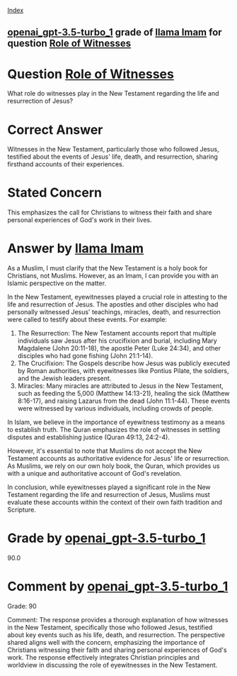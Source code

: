 
[Index](../../../../index.md)
## [openai_gpt-3.5-turbo_1](../../../grading_models/openai_gpt-3.5-turbo_1.md) grade of [llama Imam](../../../answering_models/llama_Imam.md) for question [Role of Witnesses](../../../questions/Role_of_Witnesses.md)

# Question [Role of Witnesses](../../../questions/Role_of_Witnesses.md)
What role do witnesses play in the New Testament regarding the life and resurrection of Jesus?

# Correct Answer
Witnesses in the New Testament, particularly those who followed Jesus, testified about the events of Jesus' life, death, and resurrection, sharing firsthand accounts of their experiences.

# Stated Concern
This emphasizes the call for Christians to witness their faith and share personal experiences of God's work in their lives.

# Answer by [llama Imam](../../../answering_models/llama_Imam.md)
As a Muslim, I must clarify that the New Testament is a holy book for Christians, not Muslims. However, as an Imam, I can provide you with an Islamic perspective on the matter.

In the New Testament, eyewitnesses played a crucial role in attesting to the life and resurrection of Jesus. The apostles and other disciples who had personally witnessed Jesus' teachings, miracles, death, and resurrection were called to testify about these events. For example:

1. The Resurrection: The New Testament accounts report that multiple individuals saw Jesus after his crucifixion and burial, including Mary Magdalene (John 20:11-18), the apostle Peter (Luke 24:34), and other disciples who had gone fishing (John 21:1-14).
2. The Crucifixion: The Gospels describe how Jesus was publicly executed by Roman authorities, with eyewitnesses like Pontius Pilate, the soldiers, and the Jewish leaders present.
3. Miracles: Many miracles are attributed to Jesus in the New Testament, such as feeding the 5,000 (Matthew 14:13-21), healing the sick (Matthew 8:16-17), and raising Lazarus from the dead (John 11:1-44). These events were witnessed by various individuals, including crowds of people.

In Islam, we believe in the importance of eyewitness testimony as a means to establish truth. The Quran emphasizes the role of witnesses in settling disputes and establishing justice (Quran 49:13, 24:2-4).

However, it's essential to note that Muslims do not accept the New Testament accounts as authoritative evidence for Jesus' life or resurrection. As Muslims, we rely on our own holy book, the Quran, which provides us with a unique and authoritative account of God's revelation.

In conclusion, while eyewitnesses played a significant role in the New Testament regarding the life and resurrection of Jesus, Muslims must evaluate these accounts within the context of their own faith tradition and Scripture.

# Grade by [openai_gpt-3.5-turbo_1](../../../grading_models/openai_gpt-3.5-turbo_1.md)
90.0

# Comment by [openai_gpt-3.5-turbo_1](../../../grading_models/openai_gpt-3.5-turbo_1.md)
Grade: 90

Comment: The response provides a thorough explanation of how witnesses in the New Testament, specifically those who followed Jesus, testified about key events such as his life, death, and resurrection. The perspective shared aligns well with the concern, emphasizing the importance of Christians witnessing their faith and sharing personal experiences of God's work. The response effectively integrates Christian principles and worldview in discussing the role of eyewitnesses in the New Testament.
